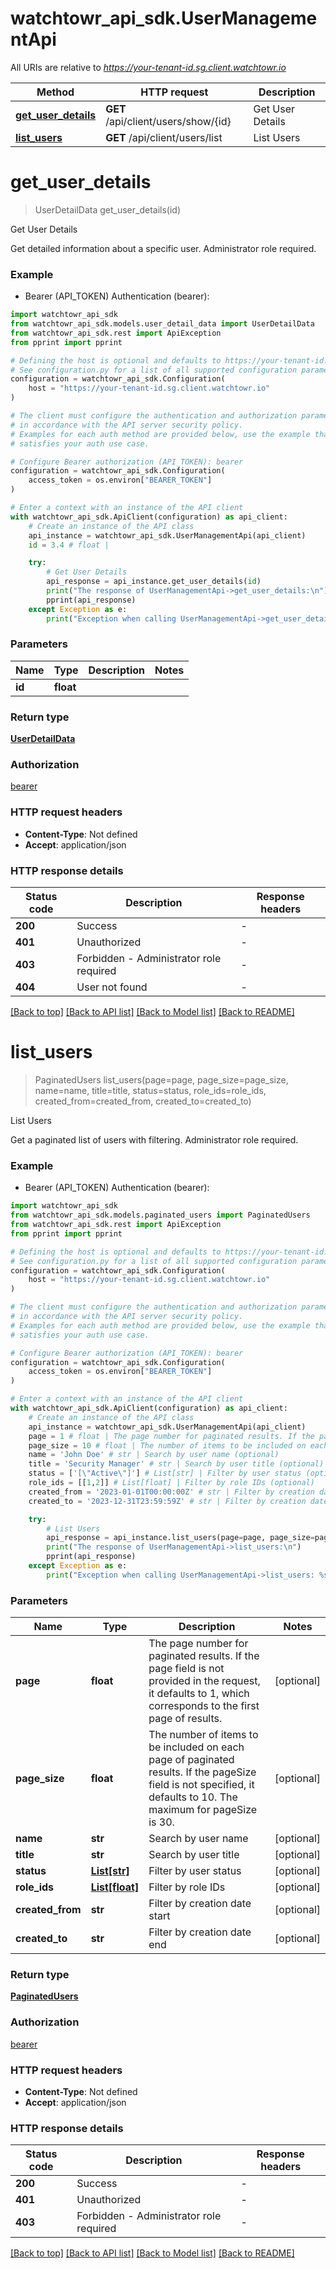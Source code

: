# watchtowr_api_sdk.UserManagementApi

All URIs are relative to *https://your-tenant-id.sg.client.watchtowr.io*

Method | HTTP request | Description
------------- | ------------- | -------------
[**get_user_details**](UserManagementApi.md#get_user_details) | **GET** /api/client/users/show/{id} | Get User Details
[**list_users**](UserManagementApi.md#list_users) | **GET** /api/client/users/list | List Users


# **get_user_details**
> UserDetailData get_user_details(id)

Get User Details

Get detailed information about a specific user. Administrator role required.

### Example

* Bearer (API_TOKEN) Authentication (bearer):

```python
import watchtowr_api_sdk
from watchtowr_api_sdk.models.user_detail_data import UserDetailData
from watchtowr_api_sdk.rest import ApiException
from pprint import pprint

# Defining the host is optional and defaults to https://your-tenant-id.sg.client.watchtowr.io
# See configuration.py for a list of all supported configuration parameters.
configuration = watchtowr_api_sdk.Configuration(
    host = "https://your-tenant-id.sg.client.watchtowr.io"
)

# The client must configure the authentication and authorization parameters
# in accordance with the API server security policy.
# Examples for each auth method are provided below, use the example that
# satisfies your auth use case.

# Configure Bearer authorization (API_TOKEN): bearer
configuration = watchtowr_api_sdk.Configuration(
    access_token = os.environ["BEARER_TOKEN"]
)

# Enter a context with an instance of the API client
with watchtowr_api_sdk.ApiClient(configuration) as api_client:
    # Create an instance of the API class
    api_instance = watchtowr_api_sdk.UserManagementApi(api_client)
    id = 3.4 # float | 

    try:
        # Get User Details
        api_response = api_instance.get_user_details(id)
        print("The response of UserManagementApi->get_user_details:\n")
        pprint(api_response)
    except Exception as e:
        print("Exception when calling UserManagementApi->get_user_details: %s\n" % e)
```



### Parameters


Name | Type | Description  | Notes
------------- | ------------- | ------------- | -------------
 **id** | **float**|  | 

### Return type

[**UserDetailData**](UserDetailData.md)

### Authorization

[bearer](../README.md#bearer)

### HTTP request headers

 - **Content-Type**: Not defined
 - **Accept**: application/json

### HTTP response details

| Status code | Description | Response headers |
|-------------|-------------|------------------|
**200** | Success |  -  |
**401** | Unauthorized |  -  |
**403** | Forbidden - Administrator role required |  -  |
**404** | User not found |  -  |

[[Back to top]](#) [[Back to API list]](../README.md#documentation-for-api-endpoints) [[Back to Model list]](../README.md#documentation-for-models) [[Back to README]](../README.md)

# **list_users**
> PaginatedUsers list_users(page=page, page_size=page_size, name=name, title=title, status=status, role_ids=role_ids, created_from=created_from, created_to=created_to)

List Users

Get a paginated list of users with filtering. Administrator role required.

### Example

* Bearer (API_TOKEN) Authentication (bearer):

```python
import watchtowr_api_sdk
from watchtowr_api_sdk.models.paginated_users import PaginatedUsers
from watchtowr_api_sdk.rest import ApiException
from pprint import pprint

# Defining the host is optional and defaults to https://your-tenant-id.sg.client.watchtowr.io
# See configuration.py for a list of all supported configuration parameters.
configuration = watchtowr_api_sdk.Configuration(
    host = "https://your-tenant-id.sg.client.watchtowr.io"
)

# The client must configure the authentication and authorization parameters
# in accordance with the API server security policy.
# Examples for each auth method are provided below, use the example that
# satisfies your auth use case.

# Configure Bearer authorization (API_TOKEN): bearer
configuration = watchtowr_api_sdk.Configuration(
    access_token = os.environ["BEARER_TOKEN"]
)

# Enter a context with an instance of the API client
with watchtowr_api_sdk.ApiClient(configuration) as api_client:
    # Create an instance of the API class
    api_instance = watchtowr_api_sdk.UserManagementApi(api_client)
    page = 1 # float | The page number for paginated results. If the page field is not provided in the request, it defaults to 1, which corresponds to the first page of results. (optional)
    page_size = 10 # float | The number of items to be included on each page of paginated results. If the pageSize field is not specified, it defaults to 10. The maximum for pageSize is 30. (optional)
    name = 'John Doe' # str | Search by user name (optional)
    title = 'Security Manager' # str | Search by user title (optional)
    status = ['[\"Active\"]'] # List[str] | Filter by user status (optional)
    role_ids = [[1,2]] # List[float] | Filter by role IDs (optional)
    created_from = '2023-01-01T00:00:00Z' # str | Filter by creation date start (optional)
    created_to = '2023-12-31T23:59:59Z' # str | Filter by creation date end (optional)

    try:
        # List Users
        api_response = api_instance.list_users(page=page, page_size=page_size, name=name, title=title, status=status, role_ids=role_ids, created_from=created_from, created_to=created_to)
        print("The response of UserManagementApi->list_users:\n")
        pprint(api_response)
    except Exception as e:
        print("Exception when calling UserManagementApi->list_users: %s\n" % e)
```



### Parameters


Name | Type | Description  | Notes
------------- | ------------- | ------------- | -------------
 **page** | **float**| The page number for paginated results. If the page field is not provided in the request, it defaults to 1, which corresponds to the first page of results. | [optional] 
 **page_size** | **float**| The number of items to be included on each page of paginated results. If the pageSize field is not specified, it defaults to 10. The maximum for pageSize is 30. | [optional] 
 **name** | **str**| Search by user name | [optional] 
 **title** | **str**| Search by user title | [optional] 
 **status** | [**List[str]**](str.md)| Filter by user status | [optional] 
 **role_ids** | [**List[float]**](float.md)| Filter by role IDs | [optional] 
 **created_from** | **str**| Filter by creation date start | [optional] 
 **created_to** | **str**| Filter by creation date end | [optional] 

### Return type

[**PaginatedUsers**](PaginatedUsers.md)

### Authorization

[bearer](../README.md#bearer)

### HTTP request headers

 - **Content-Type**: Not defined
 - **Accept**: application/json

### HTTP response details

| Status code | Description | Response headers |
|-------------|-------------|------------------|
**200** | Success |  -  |
**401** | Unauthorized |  -  |
**403** | Forbidden - Administrator role required |  -  |

[[Back to top]](#) [[Back to API list]](../README.md#documentation-for-api-endpoints) [[Back to Model list]](../README.md#documentation-for-models) [[Back to README]](../README.md)

